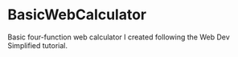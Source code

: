# BasicWebCalculator
Basic four-function web calculator I created following the Web Dev Simplified tutorial.
